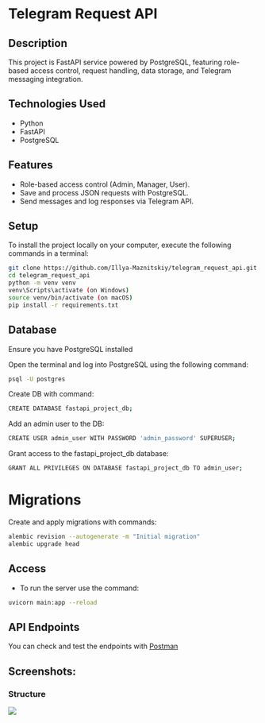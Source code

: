 # Telegram Request API


## Description
This project is FastAPI service powered by PostgreSQL, featuring role-based access control, request handling, data storage, and Telegram messaging integration.


## Technologies Used
- Python
- FastAPI
- PostgreSQL


## Features
- Role-based access control (Admin, Manager, User).
- Save and process JSON requests with PostgreSQL.
- Send messages and log responses via Telegram API.


## Setup
To install the project locally on your computer, execute the following commands in a terminal:
```bash
git clone https://github.com/Illya-Maznitskiy/telegram_request_api.git
cd telegram_request_api
python -m venv venv
venv\Scripts\activate (on Windows)
source venv/bin/activate (on macOS)
pip install -r requirements.txt
```

## Database
Ensure you have PostgreSQL installed

Open the terminal and log into PostgreSQL using the following command:
```bash
psql -U postgres
```

Create DB with command:
```bash
CREATE DATABASE fastapi_project_db;
```

Add an admin user to the DB:
```bash
CREATE USER admin_user WITH PASSWORD 'admin_password' SUPERUSER;
```

Grant access to the fastapi_project_db database:
```bash
GRANT ALL PRIVILEGES ON DATABASE fastapi_project_db TO admin_user;
```


# Migrations
Create and apply migrations with commands:
```bash
alembic revision --autogenerate -m "Initial migration"
alembic upgrade head
```


## Access
- To run the server use the command:
```bash
uvicorn main:app --reload
```

## API Endpoints
You can check and test the endpoints with [Postman](https://www.postman.com/maintenance-participant-45803664/telegram-request-api/collection/b0ppt3k/fastapi-app-endpoints)


## Screenshots:
### Structure
![](screenshots/.png)
